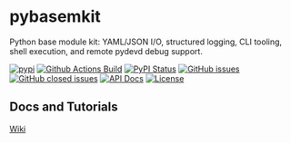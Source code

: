 # pybasemkit
Python base module kit: YAML/JSON I/O, structured logging, CLI tooling, shell execution, and remote pydevd debug support.

[![pypi](https://img.shields.io/pypi/pyversions/pybasemkit)](https://pypi.org/project/pybasemkit/)
[![Github Actions Build](https://github.com/WolfgangFahl/pybasemkit/actions/workflows/build.yml/badge.svg)](https://github.com/WolfgangFahl/pybasemkit/actions/workflows/build.yml)
[![PyPI Status](https://img.shields.io/pypi/v/pybasemkit.svg)](https://pypi.python.org/pypi/pybasemkit/)
[![GitHub issues](https://img.shields.io/github/issues/WolfgangFahl/pybasemkit.svg)](https://github.com/WolfgangFahl/pybasemkit/issues)
[![GitHub closed issues](https://img.shields.io/github/issues-closed/WolfgangFahl/pybasemkit.svg)](https://github.com/WolfgangFahl/pybasemkit/issues/?q=is%3Aissue+is%3Aclosed)
[![API Docs](https://img.shields.io/badge/API-Documentation-blue)](https://WolfgangFahl.github.io/pybasemkit/)
[![License](https://img.shields.io/github/license/WolfgangFahl/pybasemkit.svg)](https://www.apache.org/licenses/LICENSE-2.0)

## Docs and Tutorials
[Wiki](https://wiki.bitplan.com/index.php/pybasemkit)
